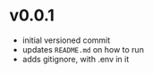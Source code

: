 # v0.0.1

- initial versioned commit
- updates `README.md` on how to run
- adds gitignore, with .env in it
